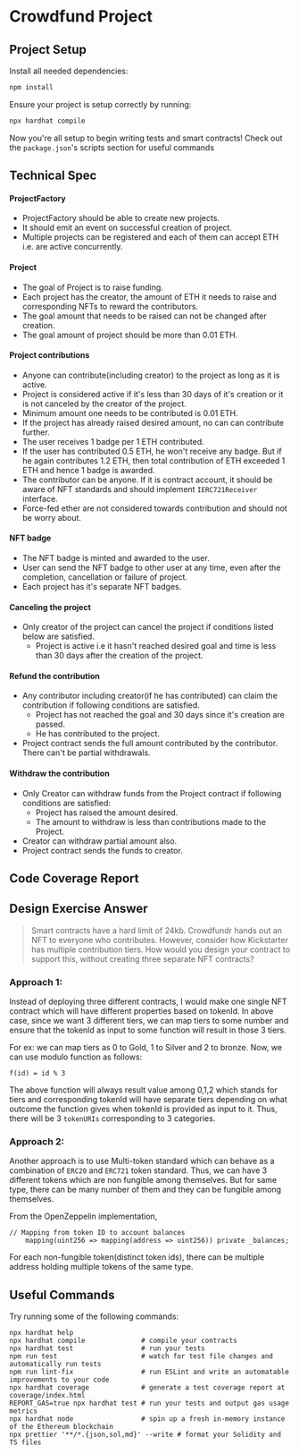 # Crowdfund Project

## Project Setup

Install all needed dependencies:

```bash
npm install
```

Ensure your project is setup correctly by running:

```bash
npx hardhat compile
```

Now you're all setup to begin writing tests and smart contracts! Check out the `package.json`'s scripts section for useful commands

## Technical Spec
<!-- Here you should list the technical requirements of the project. These should include the points given in the project spec, but will go beyond what is given in the spec because that was written by a non-technical client who leaves it up to you to fill in the spec's details -->

#### ProjectFactory
- ProjectFactory should be able to create new projects. 
- It should emit an event on successful creation of project.
- Multiple projects can be registered and each of them can accept ETH i.e. are active concurrently.

#### Project
- The goal of Project is to raise funding. 
- Each project has the creator, the amount of ETH it needs to raise and corresponding NFTs to reward the contributors.
- The goal amount that needs to be raised can not be changed after creation.
- The goal amount of project should be more than 0.01 ETH.

#### Project contributions
- Anyone can contribute(including creator) to the project as long as it is active.
- Project is considered active if it's less than 30 days of it's creation or it is not canceled by the creator of the project.
- Minimum amount one needs to be contributed is 0.01 ETH. 
- If the project has already raised desired amount, no can can contribute further.
- The user receives 1 badge per 1 ETH contributed. 
- If the user has contributed 0.5 ETH, he won't receive any badge. But if he again contributes 1.2 ETH, then total contribution of ETH exceeded 1 ETH and hence 1 badge is awarded.
- The contributor can be anyone. If it is contract account, it should be aware of NFT standards and should implement `IERC721Receiver` interface.
- Force-fed ether are not considered towards contribution and should not be worry about.

#### NFT badge
- The NFT badge is minted and awarded to the user.
- User can send the NFT badge to other user at any time, even after the completion, cancellation or failure of project.
- Each project has it's separate NFT badges.

#### Canceling the project
- Only creator of the project can cancel the project if conditions listed below are satisfied.
  - Project is active i.e it hasn't reached desired goal and time is less than 30 days after the creation of the project.

#### Refund the contribution
- Any contributor including creator(if he has contributed) can claim the contribution if following conditions are satisfied.
  - Project has not reached the goal and 30 days since it's creation are passed.
  - He has contributed to the project.
- Project contract sends the full amount contributed by the contributor. There can't be partial withdrawals.

#### Withdraw the contribution
- Only Creator can withdraw funds from the Project contract if following conditions are satisfied:
  - Project has raised the amount desired.
  - The amount to withdraw is less than contributions made to the Project.
- Creator can withdraw partial amount also.
- Project contract sends the funds to creator.


## Code Coverage Report
<!-- Copy + paste your coverage report here before submitting your project -->
<!-- You can see how to generate a coverage report in the "Solidity Code Coverage" section located here: -->
<!-- https://learn.0xmacro.com/training/project-crowdfund/p/4 -->


## Design Exercise Answer
<!-- Answer the Design Exercise. -->
<!-- In your answer: (1) Consider the tradeoffs of your design, and (2) provide some pseudocode, or a diagram, to illustrate how one would get started. -->
> Smart contracts have a hard limit of 24kb. Crowdfundr hands out an NFT to everyone who contributes. However, consider how Kickstarter has multiple contribution tiers. How would you design your contract to support this, without creating three separate NFT contracts?

### Approach 1:
Instead of deploying three different contracts, I would make one single NFT contract which will have different properties based on tokenId. In above case, since we want 3 different tiers, we can map tiers to some number and ensure that the tokenId as input to some function will result in those 3 tiers. 

For ex: we can map tiers as 0 to Gold, 1 to Silver and 2 to bronze. Now, we can use modulo function as follows: 

`f(id) = id % 3`

The above function will always result value among 0,1,2 which stands for tiers and corresponding tokenId will have separate tiers depending on what outcome the function gives when tokenId is provided as input to it. Thus, there will be 3 `tokenURIs` corresponding to 3 categories.

### Approach 2:
Another approach is to use Multi-token standard which can behave as a combination of `ERC20` and `ERC721` token standard. Thus, we can have 3 different tokens which are non fungible among themselves. But for same type, there can be many number of them and they can be fungible among themselves. 

From the OpenZeppelin implementation,
```
// Mapping from token ID to account balances
    mapping(uint256 => mapping(address => uint256)) private _balances;
```
For each non-fungible token(distinct token ids), there can be multiple address holding multiple tokens of the same type.

## Useful Commands

Try running some of the following commands:

```shell
npx hardhat help
npx hardhat compile              # compile your contracts
npx hardhat test                 # run your tests
npm run test                     # watch for test file changes and automatically run tests
npm run lint-fix                 # run ESLint and write an automatable improvements to your code
npx hardhat coverage             # generate a test coverage report at coverage/index.html
REPORT_GAS=true npx hardhat test # run your tests and output gas usage metrics
npx hardhat node                 # spin up a fresh in-memory instance of the Ethereum blockchain
npx prettier '**/*.{json,sol,md}' --write # format your Solidity and TS files
```
